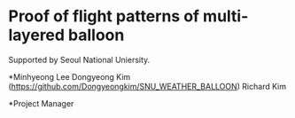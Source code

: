 # Proof of flight patterns of multi-layered balloon

Supported by Seoul National Uniersity.

*Minhyeong Lee
Dongyeong Kim (https://github.com/Dongyeongkim/SNU_WEATHER_BALLOON)
Richard Kim

*Project Manager
